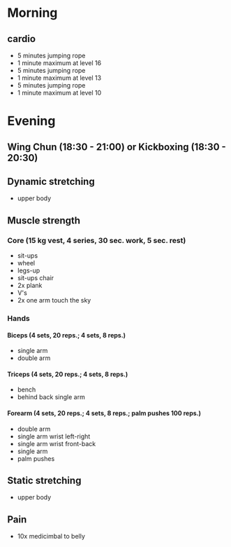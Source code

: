 # Morning
## cardio
* 5 minutes jumping rope
* 1 minute maximum at level 16
* 5 minutes jumping rope
* 1 minute maximum at level 13
* 5 minutes jumping rope
* 1 minute maximum at level 10

# Evening
## Wing Chun (18:30 - 21:00) or Kickboxing (18:30 - 20:30)
## Dynamic stretching
* upper body

## Muscle strength
### Core (15 kg vest, 4 series, 30 sec. work, 5 sec. rest)
* sit-ups
* wheel
* legs-up
* sit-ups chair
* 2x plank
* V's
* 2x one arm touch the sky

### Hands
#### Biceps (4 sets, 20 reps.; 4 sets, 8 reps.)
* single arm
* double arm

#### Triceps (4 sets, 20 reps.; 4 sets, 8 reps.)
* bench
* behind back single arm

#### Forearm (4 sets, 20 reps.; 4 sets, 8 reps.; palm pushes 100 reps.)
* double arm
* single arm wrist left-right
* single arm wrist front-back
* single arm 
* palm pushes

## Static stretching
* upper body

## Pain
- 10x medicimbal to belly
